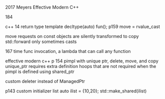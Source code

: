 2017 Meyers Effective Modern C++

184

c++ 14 return type template <typename T> decltype(auto) fun(); p159
 move = rvalue_cast

move requests on const objects are silently transformed to copy
std::forward only sometimes casts

167 time func invocation, a lambda that can call any function


effective modern c++ p 154 pimpl with unique ptr, delete, move, and copy
unique_ptr requires extra definition hoops that are not required when the pimpl is defined using shared_ptr


custom deleter instead of ManagedPtr

p143
custom initializer list
auto ilist = {10,20};
std::make_shared<vector>(ilist)
